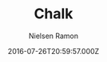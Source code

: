 ---
layout: JamstackTheme
title: Chalk
github: https://github.com/nielsenramon/chalk
demo: https://chalk.nielsenramon.com
author: Nielsen Ramon
ssg: Jekyll
date: 2016-07-26T20:59:57.000Z
description: >-
  Chalk is a high quality, completely customizable, performant and 100% free
  Jekyll blog theme.
stale: true
---